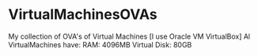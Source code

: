 # VirtualMachinesOVAs
My collection of OVA's of Virtual Machines [I use Oracle VM VirtualBox]
Al VirtualMachines have:
RAM:          4096MB
Virtual Disk: 80GB
